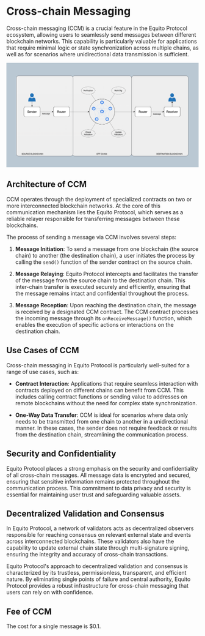 # Cross-chain Messaging

Cross-chain messaging (CCM) is a crucial feature in the Equito Protocol ecosystem, allowing users to seamlessly send messages between different blockchain networks. This capability is particularly valuable for applications that require minimal logic or state synchronization across multiple chains, as well as for scenarios where unidirectional data transmission is sufficient.

![Equito Protocol](./cross-chain-message.png)

## Architecture of CCM

CCM operates through the deployment of specialized contracts on two or more interconnected blockchain networks. At the core of this communication mechanism lies the Equito Protocol, which serves as a reliable relayer responsible for transferring messages between these blockchains.

The process of sending a message via CCM involves several steps:

1. **Message Initiation**: To send a message from one blockchain (the source chain) to another (the destination chain), a user initiates the process by calling the `send()` function of the sender contract on the source chain.

2. **Message Relaying**: Equito Protocol intercepts and facilitates the transfer of the message from the source chain to the destination chain. This inter-chain transfer is executed securely and efficiently, ensuring that the message remains intact and confidential throughout the process.

3. **Message Reception**: Upon reaching the destination chain, the message is received by a designated CCM contract. The CCM contract processes the incoming message through its `onReceiveMessage()` function, which enables the execution of specific actions or interactions on the destination chain.

## Use Cases of CCM

Cross-chain messaging in Equito Protocol is particularly well-suited for a range of use cases, such as:

- **Contract Interaction**: Applications that require seamless interaction with contracts deployed on different chains can benefit from CCM. This includes calling contract functions or sending value to addresses on remote blockchains without the need for complex state synchronization.

- **One-Way Data Transfer**: CCM is ideal for scenarios where data only needs to be transmitted from one chain to another in a unidirectional manner. In these cases, the sender does not require feedback or results from the destination chain, streamlining the communication process.

## Security and Confidentiality

Equito Protocol places a strong emphasis on the security and confidentiality of all cross-chain messages. All message data is encrypted and secured, ensuring that sensitive information remains protected throughout the communication process. This commitment to data privacy and security is essential for maintaining user trust and safeguarding valuable assets.

## Decentralized Validation and Consensus

In Equito Protocol, a network of validators acts as decentralized observers responsible for reaching consensus on relevant external state and events across interconnected blockchains. These validators also have the capability to update external chain state through multi-signature signing, ensuring the integrity and accuracy of cross-chain transactions.

Equito Protocol's approach to decentralized validation and consensus is characterized by its trustless, permissionless, transparent, and efficient nature. By eliminating single points of failure and central authority, Equito Protocol provides a robust infrastructure for cross-chain messaging that users can rely on with confidence.

## Fee of CCM

The cost for a single message is $0.1.
